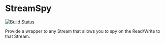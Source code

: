 # StreamSpy

[![Build Status](https://travis-ci.org/jeremypoulter/StreamSpy.svg?branch=master)](https://travis-ci.org/jeremypoulter/StreamSpy)

Provide a wrapper to any Stream that allows you to spy on the Read/Write to that Stream.

